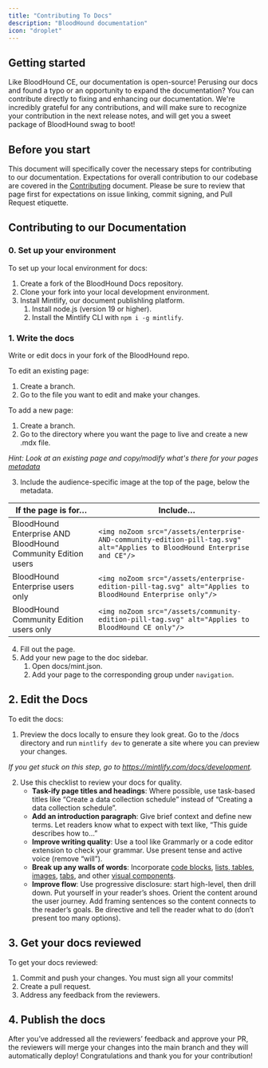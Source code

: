 ```yaml
---
title: "Contributing To Docs"
description: "BloodHound documentation"
icon: "droplet"
---
```


## Getting started

Like BloodHound CE, our documentation is open-source! Perusing our docs and found a typo or an opportunity to expand the documentation? You can contribute directly to fixing and enhancing our documentation. We're incredibly grateful for any contributions, and will make sure to recognize your contribution in the next release notes, and will get you a sweet package of BloodHound swag to boot!

## Before you start

This document will specifically cover the necessary steps for contributing to our documentation. Expectations for overall contribution to our codebase are covered in the [Contributing](https://github.com/SpecterOps/bloodhound-docs/blob/main/./Contributing.md) document. Please be sure to review that page first for expectations on issue linking, commit signing, and Pull Request etiquette.

## Contributing to our Documentation

### 0. Set up your environment
To set up your local environment for docs:

1. Create a fork of the BloodHound Docs repository.
2. Clone your fork into your local development environment.
3. Install Mintlify, our document publishling platform.
   1. Install node.js (version 19 or higher).
   2. Install the Mintlify CLI with `npm i -g mintlify`.

### 1. Write the docs
Write or edit docs in your fork of the BloodHound repo.

To edit an existing page:

1. Create a branch.
2. Go to the file you want to edit and make your changes.

To add a new page:

1. Create a branch.
2. Go to the directory where you want the page to live and create a new .mdx file.

*Hint: Look at an existing page and copy/modify what's there for your pages [metadata](https://mintlify.com/docs/page)*

3. Include the audience-specific image at the top of the page, below the metadata.

| **If the page is for…** | **Include…** |
|------|------|
| BloodHound Enterprise AND BloodHound Community Edition users | `<img noZoom src="/assets/enterprise-AND-community-edition-pill-tag.svg" alt="Applies to BloodHound Enterprise and CE"/>` |
| BloodHound Enterprise users only | `<img noZoom src="/assets/enterprise-edition-pill-tag.svg" alt="Applies to BloodHound Enterprise only"/>` |
| BloodHound Community Edition users only | `<img noZoom src="/assets/community-edition-pill-tag.svg" alt="Applies to BloodHound CE only"/>` |

4. Fill out the page.
5. Add your new page to the doc sidebar.
   1. Open docs/mint.json.
   2. Add your page to the corresponding group under `navigation`.

## 2. Edit the Docs
To edit the docs:
1. Preview the docs locally to ensure they look great. Go to the /docs directory and run `mintlify dev` to generate a site where you can preview your changes.

*If you get stuck on this step, go to https://mintlify.com/docs/development.*

2. Use this checklist to review your docs for quality.
    - **Task-ify page titles and headings**: Where possible, use task-based titles like “Create a data collection schedule” instead of  “Creating a data collection schedule”.
    - **Add an introduction paragraph**: Give brief context and define new terms. Let readers know what to expect with text like, “This guide describes how to…”
    - **Improve writing quality**: Use a tool like Grammarly or a code editor extension to check your grammar. Use present tense and active voice (remove “will”).
    - **Break up any walls of words**: Incorporate [code blocks](https://mintlify.com/docs/content/components/code), [lists, tables](https://mintlify.com/docs/list-table), [images](https://mintlify.com/docs/image-embeds), [tabs](https://mintlify.com/docs/content/components/tabs), and other [visual components](https://mintlify.com/docs/content/components/accordions).
    - **Improve flow**: Use progressive disclosure: start high-level, then drill down. Put yourself in your reader’s shoes. Orient the content around the user journey. Add framing sentences so the content connects to the reader’s goals. Be directive and tell the reader what to do (don’t present too many options).

## 3. Get your docs reviewed
To get your docs reviewed:

1. Commit and push your changes. You must sign all your commits!
2. Create a pull request.
3. Address any feedback from the reviewers.

## 4. Publish the docs
After you’ve addressed all the reviewers’ feedback and approve your PR, the reviewers will merge your changes into the main branch and they will automatically deploy! Congratulations and thank you for your contribution!

